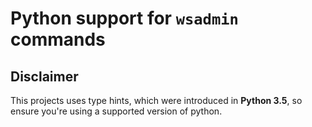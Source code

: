 # Python support for `wsadmin` commands

## Disclaimer

This projects uses type hints, which were introduced in **Python 3.5**, so ensure you're using a supported version of python.
